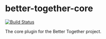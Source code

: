 # better-together-core

[![Build Status](https://travis-ci.com/better-together-org/better-together-core.svg?branch=master)](https://travis-ci.com/better-together-org/better-together-core)

The core plugin for the Better Together project. 
